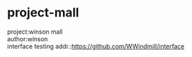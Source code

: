 # project-mall
project:winson mall</br>
author:winson</br>
interface testing addr.:https://github.com/WWindmill/interface
